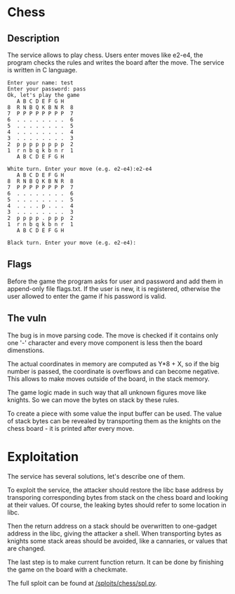 # Chess

## Description

The service allows to play chess. Users enter moves like e2-e4, the program
checks the rules and writes the board after the move. The service is written
in C language.


```
Enter your name: test
Enter your password: pass
Ok, let's play the game
   A B C D E F G H
8  R N B Q K B N R  8
7  P P P P P P P P  7
6  . . . . . . . .  6
5  . . . . . . . .  5
4  . . . . . . . .  4
3  . . . . . . . .  3
2  p p p p p p p p  2
1  r n b q k b n r  1
   A B C D E F G H

White turn. Enter your move (e.g. e2-e4):e2-e4
   A B C D E F G H
8  R N B Q K B N R  8
7  P P P P P P P P  7
6  . . . . . . . .  6
5  . . . . . . . .  5
4  . . . . p . . .  4
3  . . . . . . . .  3
2  p p p p . p p p  2
1  r n b q k b n r  1
   A B C D E F G H

Black turn. Enter your move (e.g. e2-e4):
```

## Flags

Before the game the program asks for user and password and add them in
append-only file flags.txt. If the user is new, it is registered, otherwise
the user allowed to enter the game if his password is valid.

## The vuln

The bug is in move parsing code. The move is checked if it contains only
one '-' character and every move component is less then the board
dimenstions.

The actual coordinates in memory are computed as Y\*8 + X, so if the big number
is passed, the coordinate is overflows and can become negative. This allows to
make moves outside of the board, in the stack memory.

The game logic made in such way that all unknown figures move like knights.
So we can move the bytes on stack by these rules.

To create a piece with some value the input buffer can be used.
The value of stack bytes can be revealed by transporting them as the knights
on the chess board - it is printed after every move.

# Exploitation

The service has several solutions, let's describe one of them.

To exploit the service, the attacker should restore the libc base address by
transporing corresponding bytes from stack on the chess board and looking
at their values. Of course, the leaking bytes should refer to some location
in libc.

Then the return address on a stack should be overwritten to one-gadget address
in the libc, giving the attacker a shell. When transporting bytes as knights
some stack areas should be avoided, like a cannaries, or values that are
changed.

The last step is to make current function return. It can be done by finishing
the game on the board with a checkmate.

The full sploit can be found at [/sploits/chess/spl.py](../../sploits/chess/spl.py).
